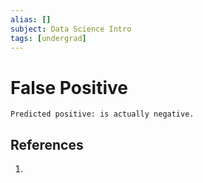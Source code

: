 ```yaml
---
alias: []
subject: Data Science Intro
tags: [undergrad]
---
```

# False Positive

```ad-note
Predicted positive: is actually negative.
```

## References
1. 